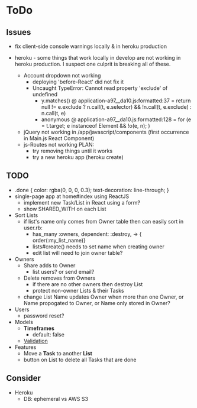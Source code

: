 # ToDo

## Issues

- fix client-side console warnings locally & in heroku production

- heroku - some things that work locally in develop are not working in heroku production.  I suspect one culprit is breaking all of these.
  - Account dropdown not working
    - deploying 'before-React' did not fix it
    - Uncaught TypeError: Cannot read property 'exclude' of undefined
      - y.matches() @ application-a97__da10.js:formatted:37 =  return null != e.exclude ? n.call(t, e.selector) && !n.call(t, e.exclude) : n.call(t, e)
      - anonymous @ application-a97__da10.js:formatted:128 =  for (e = t.target; e instanceof Element && !o(e, n); )
  - jQuery not working in /app/javascript/components (first occurrence in Main.js React Component)
  - js-Routes not working
  PLAN: 
    - try removing things until it works
    - try a new heroku app (heroku create)

## TODO

- .done {
  color: rgba(0, 0, 0, 0.3);
  text-decoration: line-through;
}
- single-page app at home#index using ReactJS
  - implement new Task/List in React using a form?
  - show SHARED_WITH on each List
- Sort Lists
  - if list's name only comes from Owner table then can easily sort in user.rb: 
    - has_many :owners, dependent: :destroy, -> { order(:my_list_name)}
    - lists#create() needs to set name when creating owner
    - edit list will need to join owner table?
- Owners
  - Share adds to Owner
    - list users?  or send email?
  - Delete removes from Owners
    - if there are no other owners then destroy List
    - protect non-owner Lists & their Tasks
  - change List Name updates Owner when more than one Owner, or Name propogated to Owner, or Name only stored in Owner?
- Users
  - password reset?
- Models
  - **Timeframes**
    - default: false
  - [Validation](https://edgeguides.rubyonrails.org/active_record_validations.html)
- Features
  - Move a **Task** to another **List**
  - button on List to delete all Tasks that are done

## Consider

- Heroku
  - DB: ephemeral vs AWS S3
